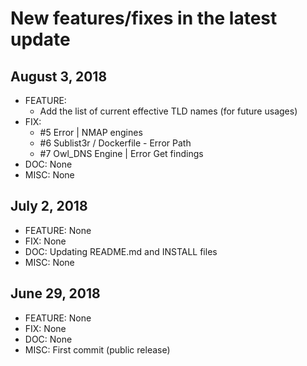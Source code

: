 New features/fixes in the latest update
=====================================

August 3, 2018
---
* FEATURE:
  - Add the list of current effective TLD names (for future usages)
* FIX:
  - #5 Error | NMAP engines
  - #6 Sublist3r / Dockerfile - Error Path
  - #7 Owl_DNS Engine | Error Get findings
* DOC: None
* MISC: None

July 2, 2018
---
* FEATURE: None
* FIX: None
* DOC: Updating README.md and INSTALL files
* MISC: None

June 29, 2018
---
* FEATURE: None
* FIX: None
* DOC: None
* MISC: First commit (public release)
